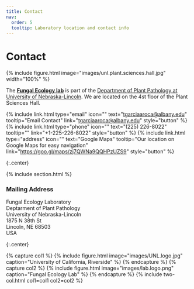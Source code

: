 ```yaml
---
title: Contact
nav:
  order: 5
  tooltip: Laboratory location and contact info
---
```


# <i class="fas fa-envelope"></i>Contact

{% include figure.html image="images/unl.plant.sciences.hall.jpg" width="100%" %}

The [**Fungal Ecology lab**](https://www.fungalecology.com) is part of the [Department of Plant Pathology at University of Nebraska-Lincoln](https://plantpathology.unl.edu). We are located on the 4st floor of the Plant Sciences Hall.

{%
  include link.html
  type="email"
  icon=""
  text="tgarciaaroca@albany.edu"
  tooltip="Email Contact"
  link="tgarciaaroca@albany.edu"
  style="button"
%}
{%
  include link.html
  type="phone"
  icon=""
  text="(225) 226-8022"
  tooltip=""
  link="+1-225-226-8022"
  style="button"
%}
{%
  include link.html
  type="address"
  icon=""
  text="Google Maps"
  tooltip="Our location on Google Maps for easy navigation"
  link="https://goo.gl/maps/zj7QWNa9QQHPzUZS9"
  style="button"
%}

{:.center}

{% include section.html %}

### <i class="fas fa-mail-bulk"></i>Mailing Address

Fungal Ecology Laboratory <br>
Deptarment of Plant Pathology <br>
University of Nebraska-Lincoln <br>
1875 N 38th St <br>
Lincoln, NE 68503 <br>
USA

{:.center}

{% capture col1 %}
{%
  include figure.html
  image="images/UNL.logo.jpg"
  caption="University of California, Riverside"
%}
{% endcapture %}
{% capture col2 %}
{%
  include figure.html
  image="images/lab.logo.png"
  caption="Fungal Ecology Lab"
%}
{% endcapture %}
{% include two-col.html col1=col1 col2=col2 %}
